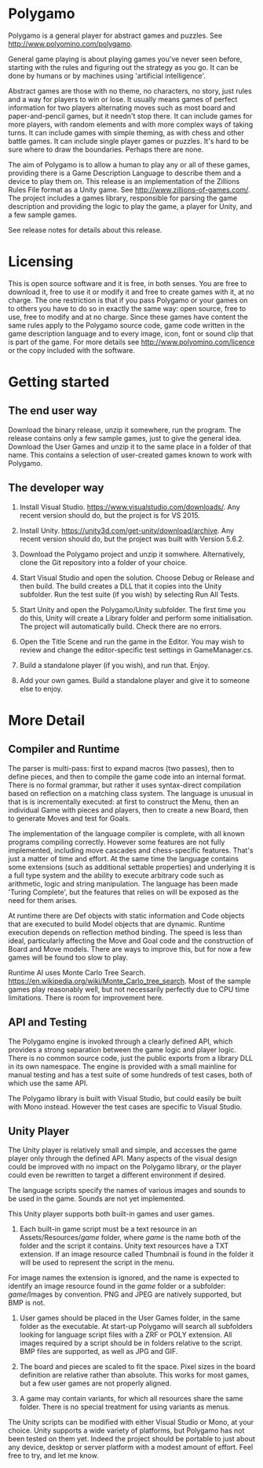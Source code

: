 # Polygamo

Polygamo is a general player for abstract games and puzzles. See http://www.polyomino.com/polygamo.

General game playing is about playing games you've never seen before, starting with the rules and figuring out the strategy as you go.
It can be done by humans or by machines using 'artificial intelligence'. 

Abstract games are those with no theme, no characters, no story, just rules and a way for players to win or lose. 
It usually means games of perfect information for two players alternating moves such as most board and paper-and-pencil games, 
but it needn't stop there.
It can include games for more players, with random elements and with more complex ways of taking turns. 
It can include games with simple theming, as with chess and other battle games.
It can include single player games or puzzles.
It's hard to be sure where to draw the boundaries.
Perhaps there are none.

The aim of Polygamo is to allow a human to play any or all of these games, providing there is a Game Description Language to describe them 
and a device to play them on.
This release is an implementation of the Zillions Rules File format as a Unity game. See http://www.zillions-of-games.com/. 
The project includes a games library, responsible for parsing the game description and providing the logic to play the game, 
a player for Unity, and a few sample games.

See release notes for details about this release.

# Licensing

This is open source software and it is free, in both senses.
You are free to download it, free to use it or modify it and free to create games with it, at no charge.
The one restriction is that if you pass Polygamo or your games on to others you have to do so in exactly the same way: open source, 
free to use, free to modify and at no charge.
Since these games have content the same rules apply to the Polygamo source code, game code written in the game description language
and to every image, icon, font or sound clip that is part of the game.
For more details see http://www.polyomino.com/licence or the copy included with the software.

# Getting started

## The end user way

Download the binary release, unzip it somewhere, run the program. 
The release contains only a few sample games, just to give the general idea.
Download the User Games and unzip it to the same place in a folder of that name.
This contains a selection of user-created games known to work with Polygamo.

## The developer way 

1. Install Visual Studio. https://www.visualstudio.com/downloads/.
Any recent version should do, but the project is for VS 2015.

1. Install Unity. https://unity3d.com/get-unity/download/archive.
Any recent version should do, but the project was built with Version 5.6.2. 

1. Download the Polygamo project and unzip it somwhere. Alternatively, clone the Git repository into a folder of your choice.

1. Start Visual Studio and open the solution. 
Choose Debug or Release and then build. The build creates a DLL that it copies into the Unity subfolder.
Run the test suite (if you wish) by selecting Run All Tests.

1. Start Unity and open the Polygamo/Unity subfolder. 
The first time you do this, Unity will create a Library folder and perform some initialisation. 
The project will automatically build. Check there are no errors.

1. Open the Title Scene and run the game in the Editor.
You may wish to review and change the editor-specific test settings in GameManager.cs.

1. Build a standalone player (if you wish), and run that.
Enjoy.

1. Add your own games. Build a standalone player and give it to someone else to enjoy.

# More Detail

## Compiler and Runtime

The parser is multi-pass: first to expand macros (two passes), then to define pieces, and then to compile the game code into an internal format. 
There is no formal grammar, but rather it uses syntax-direct compilation based on reflection on a matching class system. 
The language is unusual in that is is incrementally executed: at first to construct the Menu, 
then an individual Game with pieces and players, then to create a new Board, then to generate Moves and test for Goals.

The implementation of the language compiler is complete, with all known programs compiling correctly. 
However some features are not fully implemented, including move cascades and chess-specific features. 
That's just a matter of time and effort. 
At the same time the language contains some extensions (such as additional settable properties) and 
underlying it is a full type system and the ability to execute arbitrary code such as arithmetic, logic and string manipulation. 
The language has been made 'Turing Complete', but the features that relies on will be exposed as the need for them arises.

At runtime there are Def objects with static information and Code objects that are executed to build Model objects that are dynamic.
Runtime execution depends on reflection method binding. 
The speed is less than ideal, particularly affecting the Move and Goal code and the construction of Board and Move models. 
There are ways to improve this, but for now a few games will be found too slow to play.

Runtime AI uses Monte Carlo Tree Search. https://en.wikipedia.org/wiki/Monte_Carlo_tree_search. 
Most of the sample games play reasonably well, but not necessarily perfectly due to CPU time limitations.
There is room for improvement here.

## API and Testing

The Polygamo engine is invoked through a clearly defined API, which provides a strong separation between the game logic and player logic.
There is no common source code, just the public exports from a library DLL in its own namespace.
The engine is provided with a small mainline for manual testing and has a test suite of some hundreds of test cases, 
both of which use the same API.

The Polygamo library is built with Visual Studio, but could easily be built with Mono instead.
However the test cases are specific to Visual Studio.

## Unity Player

The Unity player is relatively small and simple, and accesses the game player only through the defined API.
Many aspects of the visual design could be improved with no impact on the Polygamo library, or the player could 
even be rewritten to target a different environment if desired.

The language scripts specify the names of various images and sounds to be used in the game.
Sounds are not yet implemented.

This Unity player supports both built-in games and user games.

1. Each built-in game script must be a text resource in an Assets/Resources/_game_ folder, 
where _game_ is the name both of the folder and the script it contains.
Unity text resources have a TXT extension.
If an image resource called Thumbnail is found in the folder it will be used to represent the script in the menu.

For image names the extension is ignored, and the name is expected to identify an image resource found 
in the _game_ folder or a subfolder: _game_/Images by convention.
PNG and JPEG are natively supported, but BMP is not.

1. User games should be placed in the User Games folder, in the same folder as the executable.
At start-up Polygamo will search all subfolders looking for language script files with a ZRF or POLY extension.
All images required by a script should be in folders relative to the script.
BMP files are supported, as well as JPG and GIF.

1. The board and pieces are scaled to fit the space. 
Pixel sizes in the board definition are relative rather than absolute.
This works for most games, but a few user games are not properly aligned.

1. A game may contain variants, for which all resources share the same folder.
There is no special treatment for using variants as menus.

The Unity scripts can be modified with either Visual Studio or Mono, at your choice.
Unity supports a wide variety of platforms, but Polygamo has not been tested on them yet. 
Indeed the project should be portable to just about any device, desktop or server platform with a modest amount of effort.
Feel free to try, and let me know.


